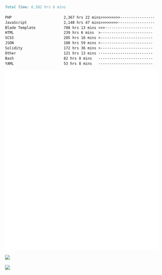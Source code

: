 <!--START_SECTION:waka-->

```markdown
Total Time: 6,582 hrs 6 mins

PHP                        2,367 hrs 22 mins>>>>>>>>>----------------   35.32 %
JavaScript                 2,140 hrs 47 mins>>>>>>>>-----------------   31.94 %
Blade Template             788 hrs 13 mins >>>----------------------   11.76 %
HTML                       239 hrs 6 mins  >------------------------   03.57 %
SCSS                       205 hrs 16 mins >------------------------   03.06 %
JSON                       180 hrs 59 mins >------------------------   02.70 %
Solidity                   172 hrs 36 mins >------------------------   02.57 %
Other                      121 hrs 13 mins -------------------------   01.81 %
Bash                       82 hrs 8 mins   -------------------------   01.23 %
YAML                       53 hrs 8 mins   -------------------------   00.79 %
```

<!--END_SECTION:waka-->

![](https://raw.githubusercontent.com/DrMaxis/github-stats-transparent/output/generated/overview.svg)
![](https://raw.githubusercontent.com/DrMaxis/github-stats-transparent/output/generated/languages.svg)

![](https://git-readme-stats-drmaxis-projects.vercel.app/api?username=drmaxis&show_icons=true&theme=outrun&count_private=true&show=reviews,discussions_started,discussions_answered,prs_merged,prs_merged_percentage&custom_title=2024%20Github%20Rank)
 
<a href="https://count.getloli.com/"><img src="https://count.getloli.com/get/@:maxis-the-alchemist?theme=rule34"></a>
<!-- https://count.getloli.com/get/@alchemist?theme=rule34 -->
<br>
